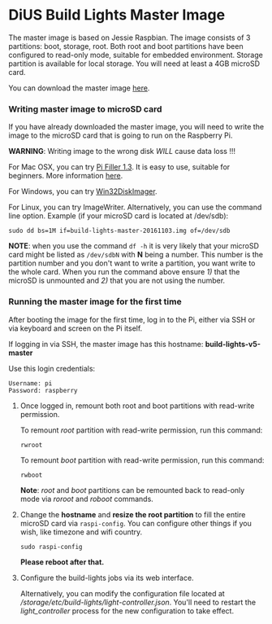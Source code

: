 DiUS Build Lights Master Image
==============================

The master image is based on Jessie Raspbian. The image consists of 3 partitions: boot, storage, root. Both root and boot partitions have been configured to read-only mode, suitable for embedded environment. Storage partition is available for local storage. You will need at least a 4GB microSD card.

You can download the master image [here](https://s3-ap-southeast-2.amazonaws.com/dius-build-lights-assets/build-lights-master-20161205.zip).


### Writing master image to microSD card

If you have already downloaded the master image, you will need to write the image to the microSD card that is going to run on the Raspberry Pi.

**WARNING**: Writing image to the wrong disk _WILL_ cause data loss !!!

For Mac OSX, you can try [Pi Filler 1.3](http://ivanx.com/raspberrypi/files/PiFiller.zip). It is easy to use, suitable for beginners. More information [here](http://ivanx.com/raspberrypi/).

For Windows, you can try [Win32DiskImager](http://sourceforge.net/projects/win32diskimager).

For Linux, you can try ImageWriter. Alternatively, you can use the command line option. Example (if your microSD card is located at /dev/sdb):

```
sudo dd bs=1M if=build-lights-master-20161103.img of=/dev/sdb
```

**NOTE**: when you use the command `df -h` it is very likely that your microSD card might be listed as `/dev/sdbN` with **N** being a number. This number is the partition number and you don't want to write a partition, you want write to the whole card. When you run the command above ensure *1)* that the microSD is unmounted and *2)* that you are not using the number.

### Running the master image for the first time

After booting the image for the first time, log in to the Pi, either via SSH or via keyboard and screen on the Pi itself.

If logging in via SSH, the master image has this hostname: **build-lights-v5-master**


Use this login credentials:
```
Username: pi
Password: raspberry
```

1. Once logged in, remount both root and boot partitions with read-write permission.

   To remount *root* partition with read-write permission, run this command:
   ```
   rwroot
   ```

   To remount *boot* partition with read-write permission, run this command:
   ```
   rwboot
   ```

   **Note**: *root* and *boot* partitions can be remounted back to read-only mode via *roroot* and *roboot* commands.


2. Change the **hostname** and **resize the root partition** to fill the entire microSD card via `raspi-config`. You can configure other things if you wish, like timezone and wifi country.

   ```
   sudo raspi-config
   ```

   **Please reboot after that.**


3. Configure the build-lights jobs via its web interface.

   Alternatively, you can modify the configuration file located at */storage/etc/build-lights/light-controller.json*. You'll need to restart the *light_controller* process for the new configuration to take effect.
